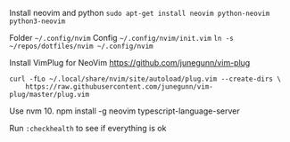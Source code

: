 Install neovim and python
`sudo apt-get install neovim python-neovim python3-neovim`

Folder `~/.config/nvim`
Config `~/.config/nvim/init.vim`
`ln -s ~/repos/dotfiles/nvim ~/.config/nvim`

Install VimPlug for NeoVim
https://github.com/junegunn/vim-plug

```
curl -fLo ~/.local/share/nvim/site/autoload/plug.vim --create-dirs \
    https://raw.githubusercontent.com/junegunn/vim-plug/master/plug.vim
```


Use nvm 10. 
npm install -g neovim typescript-language-server

Run `:checkhealth` to see if everything is ok
